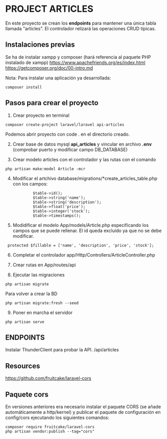 # PROJECT ARTICLES

En este proyecto se crean los __endpoints__ para mantener una única tabla llamada "articles". El controlador relizará las operaciones CRUD típicas. 

## Instalaciones previas 
 Se ha de instalar xampp y composer (hará referencia al paquete PHP instalado de xampp)
<https://www.apachefriends.org/es/index.html>
<https://getcomposer.org/doc/00-intro.md>

Nota: Para instalar una aplicación ya desarrollada:
```
composer install
```

## Pasos para crear el proyecto
1. Crear proyecto en terminal 
```
composer create-project laravel/laravel api-articles
```
Podemos abrir proyecto con code . en el directorio creado.

2. Crear base de datos mysql __api_articles__ y vincular en archivo __.env__ (comprobar puerto y modificar campo DB_DATABASE)

3. Crear modelo articles con el controlador y las rutas con el comando
```
php artisan make:model Article -mcr
```

4. Modificar el artchivo database/migrations/*create_articles_table.php con los campos:
```
            $table->id();
            $table->string('name');
            $table->string('description');
            $table->float('price');
            $table->integer('stock');
            $table->timestamps();
```
5. Modidificar el modelo App/models/Article.php especificando los campos que se puede rellenar. El id queda excluido ya que no se debe modificar.
```
 protected $fillable = ['name', 'description', 'price', 'stock'];
```

6. Completar el controlador app/Http/Controllers/ArticleController.php

7. Crear rutas en App/routes/api

8. Ejecutar las migraciones
```
php artisan migrate
```
Para volver a crear la BD
```
php artisan migrate:fresh --seed
```
9. Poner en marcha el servidor
```
php artisan serve
```

## ENDPOINTS
Instalar ThunderClient para probar la API. 
/api/articles


## Resources
https://github.com/fruitcake/laravel-cors


## Paquete cors
En versiones anteriores era necesario instalar el paquete CORS (se añade automáticamente a http/kernel) y publicar el paquete de configuración en config/cors ejecutando los siguientes comandos:
```
composer require fruitcake/laravel-cors
php artisan vendor:publish --tag="cors"
```